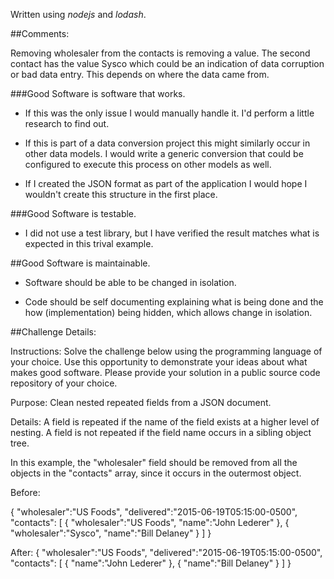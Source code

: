 Written using *nodejs* and *lodash*. 

##Comments:

Removing wholesaler from the contacts is removing a value. The second contact has the value Sysco which could be an indication of data corruption or bad data entry. This depends on where the data came from. 

###Good Software is software that works.

* If this was the only issue I would manually handle it. I'd perform a little research to find out. 

* If this is part of a data conversion project this might similarly occur in other data models. I would write a generic conversion that could be configured to execute this process on other models as well.

* If I created the JSON format as part of the application I would hope I wouldn't create this structure in the first place. 

###Good Software is testable. 
  
* I did not use a test library, but I have verified the result matches what is expected in this trival example. 

##Good Software is maintainable. 
  
* Software should be able to be changed in isolation. 
  
* Code should be self documenting explaining what is being done and the how (implementation) being hidden, which allows change in isolation. 


##Challenge Details:

Instructions: Solve the challenge below using the programming language of your choice.  Use this opportunity to demonstrate your ideas about what makes good software.  Please provide your solution in a public source code repository of your choice.

Purpose: Clean nested repeated fields from a JSON document.

Details: A field is repeated if the name of the field exists at a higher level of nesting.  A field is not repeated if the field name occurs in a sibling object tree.

In this example, the "wholesaler" field should be removed from all the objects in the "contacts" array, since it occurs in the outermost object.

Before:

{
  "wholesaler":"US Foods",
  "delivered":"2015-06-19T05:15:00-0500",
  "contacts": [
    {
      "wholesaler":"US Foods",
      "name":"John Lederer"
    },
    {
      "wholesaler":"Sysco",
      "name":"Bill Delaney"
    }
  ]
}

After:
{
  "wholesaler":"US Foods",
  "delivered":"2015-06-19T05:15:00-0500",
  "contacts": [
    {
      "name":"John Lederer"
    },
    {
      "name":"Bill Delaney"
    }
  ]
}
